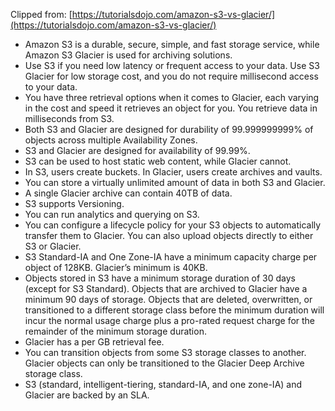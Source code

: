 Clipped from: [https://tutorialsdojo.com/amazon-s3-vs-glacier/](https://tutorialsdojo.com/amazon-s3-vs-glacier/)

- Amazon S3 is a durable, secure, simple, and fast storage service, while Amazon S3 Glacier is used for archiving solutions.
- Use S3 if you need low latency or frequent access to your data. Use S3 Glacier for low storage cost, and you do not require millisecond access to your data.
- You have three retrieval options when it comes to Glacier, each varying in the cost and speed it retrieves an object for you. You retrieve data in milliseconds from S3.
- Both S3 and Glacier are designed for durability of 99.999999999% of objects across multiple Availability Zones.
- S3 and Glacier are designed for availability of 99.99%.
- S3 can be used to host static web content, while Glacier cannot.
- In S3, users create buckets. In Glacier, users create archives and vaults.
- You can store a virtually unlimited amount of data in both S3 and Glacier.
- A single Glacier archive can contain 40TB of data.
- S3 supports Versioning.
- You can run analytics and querying on S3.
- You can configure a lifecycle policy for your S3 objects to automatically transfer them to Glacier. You can also upload objects directly to either S3 or Glacier.
- S3 Standard-IA and One Zone-IA have a minimum capacity charge per object of 128KB. Glacier’s minimum is 40KB.
- Objects stored in S3 have a minimum storage duration of 30 days (except for S3 Standard). Objects that are archived to Glacier have a minimum 90 days of storage. Objects that are deleted, overwritten, or transitioned to a different storage class before the minimum duration will incur the normal usage charge plus a pro-rated request charge for the remainder of the minimum storage duration.
- Glacier has a per GB retrieval fee.
- You can transition objects from some S3 storage classes to another. Glacier objects can only be transitioned to the Glacier Deep Archive storage class.
- S3 (standard, intelligent-tiering, standard-IA, and one zone-IA) and Glacier are backed by an SLA.